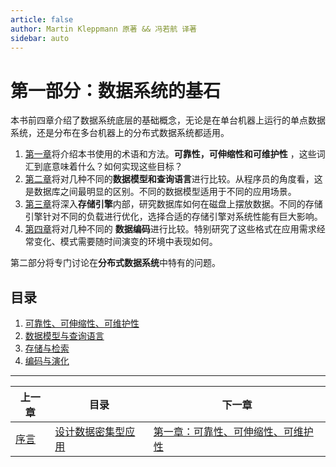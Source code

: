 ```yaml
---
article: false
author: Martin Kleppmann 原著 && 冯若航 译著
sidebar: auto
---
```


# 第一部分：数据系统的基石

本书前四章介绍了数据系统底层的基础概念，无论是在单台机器上运行的单点数据系统，还是分布在多台机器上的分布式数据系统都适用。

1. [第一章](ch1.md)将介绍本书使用的术语和方法。**可靠性，可伸缩性和可维护性** ，这些词汇到底意味着什么？如何实现这些目标？
2. [第二章](ch2.md)将对几种不同的**数据模型和查询语言**进行比较。从程序员的角度看，这是数据库之间最明显的区别。不同的数据模型适用于不同的应用场景。
3. [第三章](ch3.md)将深入**存储引擎**内部，研究数据库如何在磁盘上摆放数据。不同的存储引擎针对不同的负载进行优化，选择合适的存储引擎对系统性能有巨大影响。
4. [第四章](ch4)将对几种不同的 **数据编码**进行比较。特别研究了这些格式在应用需求经常变化、模式需要随时间演变的环境中表现如何。

第二部分将专门讨论在**分布式数据系统**中特有的问题。



## 目录


1. [可靠性、可伸缩性、可维护性](ch1.md)
2. [数据模型与查询语言](ch2.md)
3. [存储与检索](ch3.md)
4. [编码与演化](ch4.md) 




------

| 上一章             | 目录                                 | 下一章                                       |
| ------------------ | ------------------------------------ | -------------------------------------------- |
| [序言](preface.md) | [设计数据密集型应用](DDIA_README.md) | [第一章：可靠性、可伸缩性、可维护性](ch1.md) |
